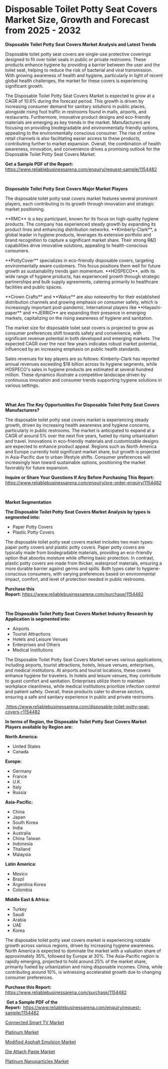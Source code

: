 <p><h1>Disposable Toilet Potty Seat Covers Market Size, Growth and Forecast from 2025 - 2032</h1></p><p><strong>Disposable Toilet Potty Seat Covers Market Analysis and Latest Trends</strong></p>
<p><p>Disposable toilet potty seat covers are single-use protective coverings designed to fit over toilet seats in public or private restrooms. These products enhance hygiene by providing a barrier between the user and the toilet seat, helping to reduce the risk of bacterial and viral transmission. With growing awareness of health and hygiene, particularly in light of recent global health challenges, the market for these covers is experiencing significant growth.</p><p>The Disposable Toilet Potty Seat Covers Market is expected to grow at a CAGR of 10.6% during the forecast period. This growth is driven by increasing consumer demand for sanitary solutions in public places, alongside rising foot traffic in restrooms found in malls, airports, and restaurants. Furthermore, innovative product designs and eco-friendly materials are emerging as key trends in the market. Manufacturers are focusing on providing biodegradable and environmentally friendly options, appealing to the environmentally conscious consumer. The rise of online retail channels is also facilitating easier access to these products, contributing further to market expansion. Overall, the combination of health awareness, innovation, and convenience drives a promising outlook for the Disposable Toilet Potty Seat Covers Market.</p></p>
<p><strong>Get a Sample PDF of the Report:&nbsp;</strong> <a href="https://www.reliablebusinessarena.com/enquiry/request-sample/1154482?utm_campaign=2401&utm_medium=2&utm_source=Github&utm_content=ia&utm_term=10022025&utm_id=disposable-toilet-potty-seat-covers">https://www.reliablebusinessarena.com/enquiry/request-sample/1154482</a></p>
<p>&nbsp;</p>
<p><strong>Disposable Toilet Potty Seat Covers Major Market Players</strong></p>
<p><p>The disposable toilet potty seat covers market features several prominent players, each contributing to its growth through innovation and strategic market positioning.</p><p>**RMC** is a key participant, known for its focus on high-quality hygiene products. The company has experienced steady growth by expanding its product lines and enhancing distribution networks. **Kimberly-Clark**, a global leader in hygiene products, leverages its extensive portfolio and brand recognition to capture a significant market share. Their strong R&D capabilities drive innovative solutions, appealing to health-conscious consumers.</p><p>**PottyCover** specializes in eco-friendly disposable covers, targeting environmentally aware customers. This focus positions them well for future growth as sustainability trends gain momentum. **HOSPECO**, with its wide range of hygiene products, has experienced growth through strategic partnerships and bulk supply agreements, catering primarily to healthcare facilities and public spaces.</p><p>**Crown Crafts** and **Walux** are also noteworthy for their established distribution channels and growing emphasis on consumer safety, which is increasingly important post-pandemic. International players like **Hayashi-paper** and **JERRIO** are expanding their presence in emerging markets, capitalizing on the rising awareness of hygiene and sanitation.</p><p>The market size for disposable toilet seat covers is projected to grow as consumer preferences shift towards safety and convenience, with significant revenue potential in both developed and emerging markets. The expected CAGR over the next few years indicates robust market potential, influenced by an increasing emphasis on public health standards.</p><p>Sales revenues for key players are as follows: Kimberly-Clark has reported annual revenues exceeding $18 billion across its hygiene segments, while HOSPECO's sales in hygiene products are estimated at several hundred million. These dynamics illustrate a competitive landscape driven by continuous innovation and consumer trends supporting hygiene solutions in various settings.</p></p>
<p>&nbsp;</p>
<p><strong>What Are The Key Opportunities For Disposable Toilet Potty Seat Covers Manufacturers?</strong></p>
<p><p>The disposable toilet potty seat covers market is experiencing steady growth, driven by increasing health awareness and hygiene concerns, particularly in public restrooms. The market is anticipated to expand at a CAGR of around 5% over the next five years, fueled by rising urbanization and travel. Innovations in eco-friendly materials and customizable designs are expected to enhance product appeal. Regions such as North America and Europe currently hold significant market share, but growth is projected in Asia-Pacific due to urban lifestyle shifts. Consumer preferences will increasingly lean toward sustainable options, positioning the market favorably for future expansion.</p></p>
<p><strong>Inquire or Share Your Questions If Any Before Purchasing This Report:</strong> <a href="https://www.reliablebusinessarena.com/enquiry/pre-order-enquiry/1154482?utm_campaign=2401&utm_medium=2&utm_source=Github&utm_content=ia&utm_term=10022025&utm_id=disposable-toilet-potty-seat-covers">https://www.reliablebusinessarena.com/enquiry/pre-order-enquiry/1154482</a></p>
<p>&nbsp;</p>
<p><strong>Market Segmentation</strong></p>
<p><strong>The Disposable Toilet Potty Seat Covers Market Analysis by types is segmented into:</strong></p>
<p><ul><li>Paper Potty Covers</li><li>Plastic Potty Covers</li></ul></p>
<p><p>The disposable toilet potty seat covers market includes two main types: paper potty covers and plastic potty covers. Paper potty covers are typically made from biodegradable materials, providing an eco-friendly option that absorbs moisture while offering basic protection. In contrast, plastic potty covers are made from thicker, waterproof materials, ensuring a more durable barrier against germs and spills. Both types cater to hygiene-conscious consumers, with varying preferences based on environmental impact, comfort, and level of protection needed in public restrooms.</p></p>
<p><strong>Purchase this Report:&nbsp;</strong><a href="https://www.reliablebusinessarena.com/purchase/1154482?utm_campaign=2401&utm_medium=2&utm_source=Github&utm_content=ia&utm_term=10022025&utm_id=disposable-toilet-potty-seat-covers">https://www.reliablebusinessarena.com/purchase/1154482</a></p>
<p>&nbsp;</p>
<p><strong>The Disposable Toilet Potty Seat Covers Market Industry Research by Application is segmented into:</strong></p>
<p><ul><li>Airports</li><li>Tourist Attractions</li><li>Hotels and Leisure Venues</li><li>Enterprises and Others</li><li>Medical Institutions</li></ul></p>
<p><p>The Disposable Toilet Potty Seat Covers Market serves various applications, including airports, tourist attractions, hotels, leisure venues, enterprises, and medical institutions. At airports and tourist locations, these covers enhance hygiene for travelers. In hotels and leisure venues, they contribute to guest comfort and sanitation. Enterprises utilize them to maintain workplace cleanliness, while medical institutions prioritize infection control and patient safety. Overall, these products cater to diverse sectors, ensuring a safe and sanitary experience in public and private restrooms.</p></p>
<p><a href="https://www.reliablebusinessarena.com/disposable-toilet-potty-seat-covers-r1154482?utm_campaign=2401&utm_medium=2&utm_source=Github&utm_content=ia&utm_term=10022025&utm_id=disposable-toilet-potty-seat-covers">&nbsp;https://www.reliablebusinessarena.com/disposable-toilet-potty-seat-covers-r1154482</a></p>
<p><strong>In terms of Region, the Disposable Toilet Potty Seat Covers Market Players available by Region are:</strong></p>
<p>
    <p> <strong> North America: </strong>
        <ul>
            <li>United States</li>
            <li>Canada</li>
        </ul>
        </p> 
    <p> <strong> Europe: </strong>
        <ul>
            <li>Germany</li>
            <li>France</li>
            <li>U.K.</li>
            <li>Italy</li>
            <li>Russia</li>
        </ul>
        </p> 
    <p> <strong> Asia-Pacific: </strong>
        <ul>
            <li>China</li>
            <li>Japan</li>
            <li>South Korea</li>
            <li>India</li>
            <li>Australia</li>
            <li>China Taiwan</li>
            <li>Indonesia</li>
            <li>Thailand</li>
            <li>Malaysia</li>
        </ul>
        </p> 
    <p> <strong> Latin America: </strong>
        <ul>
            <li>Mexico</li>
            <li>Brazil</li>
            <li>Argentina Korea</li>
            <li>Colombia</li>
        </ul>
        </p> 
    <p> <strong> Middle East & Africa: </strong>
        <ul>
            <li>Turkey</li>
            <li>Saudi</li>
            <li>Arabia</li>
            <li>UAE</li>
            <li>Korea</li>
        </ul>
    </p>
    </p>
<p><p>The disposable toilet potty seat covers market is experiencing notable growth across various regions, driven by increasing hygiene awareness. North America is expected to dominate the market with a valuation share of approximately 35%, followed by Europe at 30%. The Asia-Pacific region is rapidly emerging, projected to hold around 25% of the market share, primarily fueled by urbanization and rising disposable incomes. China, while contributing around 10%, is witnessing accelerated growth due to changing consumer preferences.</p></p>
<p><strong>Purchase this Report: </strong><a href="https://www.reliablebusinessarena.com/purchase/1154482?utm_campaign=2401&utm_medium=2&utm_source=Github&utm_content=ia&utm_term=10022025&utm_id=disposable-toilet-potty-seat-covers">https://www.reliablebusinessarena.com/purchase/1154482</a></p>
<p>&nbsp;<strong>Get a Sample PDF of the Report:&nbsp;&nbsp;</strong><a href="https://www.reliablebusinessarena.com/enquiry/request-sample/1154482?utm_campaign=2401&utm_medium=2&utm_source=Github&utm_content=ia&utm_term=10022025&utm_id=disposable-toilet-potty-seat-covers">https://www.reliablebusinessarena.com/enquiry/request-sample/1154482</a></p>
<p><strong></strong></p>
<p><p><a href="https://github.com/abuugjetaj/Market-Research-Report-List-1/blob/main/connected-smart-tv-market.md?utm_campaign=2401&utm_medium=2&utm_source=Github&utm_content=ia&utm_term=10022025&utm_id=disposable-toilet-potty-seat-covers">Connected Smart TV Market</a></p><p><a href="https://www.linkedin.com/pulse/platinum-market-characterized-rapid-growth-projected-cagr-039kf?utm_campaign=2401&utm_medium=2&utm_source=Github&utm_content=ia&utm_term=10022025&utm_id=disposable-toilet-potty-seat-covers">Platinum Market</a></p><p><a href="https://www.linkedin.com/pulse/in-depth-analysis-global-modified-asphalt-emulsion-market-zyz9e?utm_campaign=2401&utm_medium=2&utm_source=Github&utm_content=ia&utm_term=10022025&utm_id=disposable-toilet-potty-seat-covers">Modified Asphalt Emulsion Market</a></p><p><a href="https://www.linkedin.com/pulse/die-attach-paste-market-growth-insights-sales-channels-nyrne?utm_campaign=2401&utm_medium=2&utm_source=Github&utm_content=ia&utm_term=10022025&utm_id=disposable-toilet-potty-seat-covers">Die Attach Paste Market</a></p><p><a href="https://www.linkedin.com/pulse/platinum-nanoparticles-market-research-report-provides-00agf?utm_campaign=2401&utm_medium=2&utm_source=Github&utm_content=ia&utm_term=10022025&utm_id=disposable-toilet-potty-seat-covers">Platinum Nanoparticles Market</a></p></p>